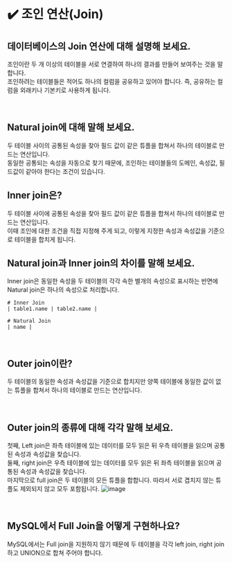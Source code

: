 # ✔️ 조인 연산(Join)

## 데이터베이스의 Join 연산에 대해 설명해 보세요.
조인이란 두 개 이상의 테이블을 서로 연결하여 하나의 결과를 만들어 보여주는 것을 말합니다.<br>
조인하려는 테이블들은 적어도 하나의 컬럼을 공유하고 있어야 합니다. 즉, 공유하는 컬럼을 외래키나 기본키로 사용하게 됩니다.

<br>

## Natural join에 대해 말해 보세요.
두 테이블 사이의 공통된 속성을 찾아 필드 값이 같은 튜플을 합쳐서 하나의 테이블로 만드는 연산입니다.<br>
동일한 공통되는 속성을 자동으로 찾기 때문에, 조인하는 테이블들의 도메인, 속성값, 필드값이 같아야 한다는 조건이 있습니다.

## Inner join은?
두 테이블 사이에 공통된 속성을 찾아 필드 값이 같은 튜플을 합쳐서 하나의 테이블로 만드는 연산입니다.<br>
이때 조인에 대한 조건을 직접 지정해 주게 되고, 이렇게 지정한 속성과 속성값을 기준으로 테이블을 합치게 됩니다.

## Natural join과 Inner join의 차이를 말해 보세요.
Inner join은 동일한 속성을 두 테이블의 각각 속한 별개의 속성으로 표시하는 반면에 Natural join은 하나의 속성으로 처리합니다.

```
# Inner Join
| table1.name | table2.name |

# Natural Join
| name |
```

<br>

## Outer join이란?
두 테이블의 동일한 속성과 속성값을 기준으로 합치지만 양쪽 테이블에 동일한 값이 없는 튜플을 합쳐서 하나의 테이블로 만드는 연산입니다.<br>

<br>

## Outer join의 종류에 대해 각각 말해 보세요.
첫째, Left join은 좌측 테이블에 있는 데이터를 모두 읽은 뒤 우측 테이블을 읽으며 공통된 속성과 속성값을 찾습니다.<br>
둘째, right join은 우측 테이블에 있는 데이터를 모두 읽은 뒤 좌측 테이블을 읽으며 공통된 속성과 속성값을 찾습니다.<br>
마지막으로 full join은 두 테이블의 모든 튜플을 합합니다. 따라서 서로 겹치지 않는 튜플도 제외되지 않고 모두 포함됩니다.
![image](https://github.com/user-attachments/assets/12876940-0a03-4ab0-bd38-76c7b6db47c9)


<br>

## MySQL에서 Full Join을 어떻게 구현하나요?
MySQL에서는 Full join을 지원하지 않기 때문에 두 테이블을 각각 left join, right join하고 UNION으로 합쳐 주어야 합니다.
